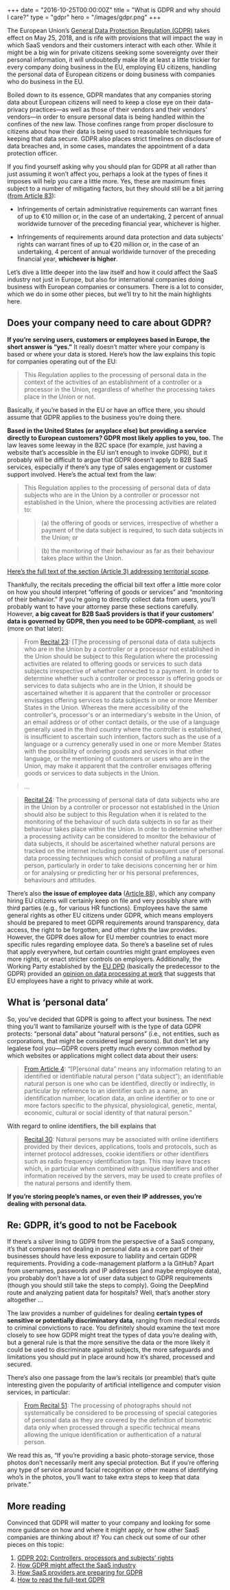 +++
date = "2016-10-25T00:00:00Z"
title = "What is GDPR and why should I care?"
type = "gdpr"
hero = "/images/gdpr.png"
+++

The European Union’s [General Data Protection Regulation (GDPR)](https://www.eugdpr.org/) takes effect on May 25, 2018, and is rife with provisions that will impact the way in which SaaS vendors and their customers interact with each other. While it might be a big win for private citizens seeking some sovereignty over their personal information, it will undoubtedly make life at least a little trickier for every company doing business in the EU, employing EU citizens, handling the personal data of European citizens or doing business with companies who do business in the EU.

Boiled down to its essence, GDPR mandates that any companies storing data about European citizens will need to keep a close eye on their data-privacy practices—as well as those of their vendors and their vendors’ vendors—in order to ensure personal data is being handled within the confines of the new law. Those confines range from proper disclosure to citizens about how their data is being used to reasonable techniques for keeping that data secure. GDPR also places strict timelines on disclosure of data breaches and, in some cases, mandates the appointment of a data protection officer.

If you find yourself asking why you should plan for GDPR at all rather than just assuming it won’t affect you, perhaps a look at the types of fines it imposes will help you care a little more. Yes, these are maximum fines subject to a number of mitigating factors, but they should still be a bit jarring ([from Article 83](https://gdpr-info.eu/art-83-gdpr/)):

* Infringements of certain administrative requirements can warrant fines of up to €10 million or, in the case of an undertaking, 2 percent of annual worldwide turnover of the preceding financial year, whichever is higher.

* Infringements of requirements around data protection and data subjects’ rights can warrant fines of up to €20 million or, in the case of an undertaking, 4 percent of annual worldwide turnover of the preceding financial year, **whichever is higher**.

Let’s dive a little deeper into the law itself and how it could affect the SaaS industry not just in Europe, but also for international companies doing business with European companies or consumers. There is a lot to consider, which we do in some other pieces, but we’ll try to hit the main highlights here.

## Does your company need to care about GDPR?

**If you’re serving users, customers or employees based in Europe, the short answer is “yes.”** It really doesn’t matter where your company is based or where your data is stored. Here’s how the law explains this topic for companies operating out of the EU:

> This Regulation applies to the processing of personal data in the context of the activities of an establishment of a controller or a processor in the Union, regardless of whether the processing takes place in the Union or not.

Basically, if you’re based in the EU or have an office there, you should assume that GDPR applies to the business you’re doing there.

**Based in the United States (or anyplace else) but providing a service directly to European customers? GDPR most likely applies to you, too.** The law leaves some leeway in the B2C space (for example, just having a website that’s accessible in the EU isn’t enough to invoke GDPR), but it probably will be difficult to argue that GDPR doesn’t apply to B2B SaaS services, especially if there’s any type of sales engagement or customer support involved. Here’s the actual text from the law:

> This Regulation applies to the processing of personal data of data subjects who are in the Union by a controller or processor not established in the Union, where the processing activities are related to:

>> (a)  the offering of goods or services, irrespective of whether a payment of the data subject is required, to such data subjects in the Union; or

>> (b)  the monitoring of their behaviour as far as their behaviour takes place within the Union.

[Here’s the full text of the section (Article 3) addressing territorial scope](https://gdpr-info.eu/art-3-gdpr/).

Thankfully, the recitals preceding the official bill text offer a little more color on how you should interpret “offering of goods or services” and “monitoring of their behavior.” If you’re going to directly collect data from users, you’ll probably want to have your attorney parse these sections carefully. However, **a big caveat for B2B SaaS providers is that if your customers’ data is governed by GDPR, then you need to be GDPR-compliant**, as well (more on that later):

> From [Recital 23](https://gdpr-info.eu/recitals/no-23/): [T]he processing of personal data of data subjects who are in the Union by a controller or a processor not established in the Union should be subject to this Regulation where the processing activities are related to offering goods or services to such data subjects irrespective of whether connected to a payment. In order to determine whether such a controller or processor is offering goods or services to data subjects who are in the Union, it should be ascertained whether it is apparent that the controller or processor envisages offering services to data subjects in one or more Member States in the Union. Whereas the mere accessibility of the controller's, processor's or an intermediary's website in the Union, of an email address or of other contact details, or the use of a language generally used in the third country where the controller is established, is insufficient to ascertain such intention, factors such as the use of a language or a currency generally used in one or more Member States with the possibility of ordering goods and services in that other language, or the mentioning of customers or users who are in the Union, may make it apparent that the controller envisages offering goods or services to data subjects in the Union.

> ...

> [Recital 24](https://gdpr-info.eu/recitals/no-24/): The processing of personal data of data subjects who are in the Union by a controller or processor not established in the Union should also be subject to this Regulation when it is related to the monitoring of the behaviour of such data subjects in so far as their behaviour takes place within the Union. In order to determine whether a processing activity can be considered to monitor the behaviour of data subjects, it should be ascertained whether natural persons are tracked on the internet including potential subsequent use of personal data processing techniques which consist of profiling a natural person, particularly in order to take decisions concerning her or him or for analysing or predicting her or his personal preferences, behaviours and attitudes.

There’s also **the issue of employee data** ([Article 88](https://gdpr-info.eu/art-88-gdpr/)), which any company hiring EU citizens will certainly keep on file and very possibly share with third parties (e.g., for various HR functions). Employees have the same general rights as other EU citizens under GDPR, which means employers should be prepared to meet GDPR requirements around transparency, data access, the right to be forgotten, and other rights the law provides. However, the GDPR does allow for EU member countries to enact more specific rules regarding employee data. So there’s a baseline set of rules that apply everywhere, but certain countries might grant employees even more rights, or enact stricter controls on employers. Additionally, the Working Party established by the [EU DPD](https://en.wikipedia.org/wiki/Data_Protection_Directive) (basically the predecessor to the GDPR) provided an [opinion on data processing at work](http://ec.europa.eu/newsroom/article29/item-detail.cfm?item_id=610169) that suggests that EU employees have a right to privacy while at work.

## What is ‘personal data’
So, you’ve decided that GDPR is going to affect your business. The next thing you’ll want to familiarize yourself with is the type of data GDPR protects: “personal data” about “natural persons” (i.e., not entities, such as corporations, that might be considered legal persons). But don’t let any legalese fool you—GDPR covers pretty much every common method by which websites or applications might collect data about their users:

> [From Article 4](https://gdpr-info.eu/art-4-gdpr/): “[P]ersonal data” means any information relating to an identified or identifiable natural person (“data subject”); an identifiable natural person is one who can be identified, directly or indirectly, in particular by reference to an identifier such as a name, an identification number, location data, an online identifier or to one or more factors specific to the physical, physiological, genetic, mental, economic, cultural or social identity of that natural person.”

With regard to online identifiers, the bill explains that

> [Recital 30](https://gdpr-info.eu/recitals/no-30/): Natural persons may be associated with online identifiers provided by their devices, applications, tools and protocols, such as internet protocol addresses, cookie identifiers or other identifiers such as radio frequency identification tags. This may leave traces which, in particular when combined with unique identifiers and other information received by the servers, may be used to create profiles of the natural persons and identify them.

**If you’re storing people’s names, or even their IP addresses, you’re dealing with personal data.**

## Re: GDPR, it’s good to not be Facebook

If there’s a silver lining to GDPR from the perspective of a SaaS company, it’s that companies not dealing in personal data as a core part of their businesses should have less exposure to liability and certain GDPR requirements. Providing a code-management platform a la GitHub? Apart from usernames, passwords and IP addresses (and maybe employee data), you probably don’t have a lot of user data subject to GDPR requirements (though you should still take the steps to comply). Going the DeepMind route and analyzing patient data for hospitals? Well, that’s another story altogether ...

The law provides a number of guidelines for dealing **certain types of sensitive or potentially discriminatory data**, ranging from medical records to criminal convictions to race. You definitely should examine the text more closely to see how GDPR might treat the types of data you’re dealing with, but a general rule is that the more sensitive the data or the more likely it could be used to discriminate against subjects, the more safeguards and limitations you should put in place around how it’s shared, processed and secured.

There’s also one passage from the law’s recitals (or preamble) that’s quite interesting given the popularity of artificial intelligence and computer vision services, in particular:

> [From Recital 51](https://gdpr-info.eu/recitals/no-51/): The processing of photographs should not systematically be considered to be processing of special categories of personal data as they are covered by the definition of biometric data only when processed through a specific technical means allowing the unique identification or authentication of a natural person.

We read this as, “If you’re providing a basic photo-storage service, those photos don’t necessarily merit any special protection. But if you’re offering any type of service around facial recognition or other means of identifying who’s in the photos, you’ll want to take extra steps to keep that data private.”

## More reading
Convinced that GDPR will matter to your company and looking for some more guidance on how and where it might apply, or how other SaaS companies are thinking about it? You can check out some of our other pieces on this topic:

1. [GDPR 202: Controllers, processors and subjects’ rights](/gdpr/gdpr-202)
1. [How GDPR might affect the SaaS industry](/gdpr/gdpr-saas)
1. [How SaaS providers are preparing for GDPR](/gdpr/preparing-for-gdpr)
1. [How to read the full-text GDPR](/gdpr/how-to-read-gdpr)
